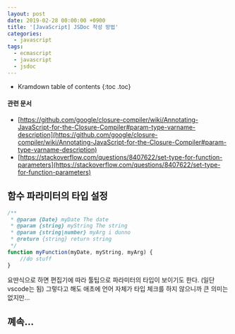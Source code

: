 ```yaml
---
layout: post
date: 2019-02-28 00:00:00 +0900
title: '[JavaScript] JSDoc 작성 방법'
categories:
  - javascript
tags:
  - ecmascript
  - javascript
  - jsdoc
---
```


* Kramdown table of contents
{:toc .toc}

#### 관련 문서

- [https://github.com/google/closure-compiler/wiki/Annotating-JavaScript-for-the-Closure-Compiler#param-type-varname-description](https://github.com/google/closure-compiler/wiki/Annotating-JavaScript-for-the-Closure-Compiler#param-type-varname-description)
- [https://stackoverflow.com/questions/8407622/set-type-for-function-parameters](https://stackoverflow.com/questions/8407622/set-type-for-function-parameters)

## 함수 파라미터의 타입 설정

```js
/**
 * @param {Date} myDate The date
 * @param {string} myString The string
 * @param {string|number} myArg i dunno
 * @return {string} return string
 */
function myFunction(myDate, myString, myArg) {
    //do stuff
}
```

요딴식으로 하면 편집기에 따라 툴팁으로 파라미터의 타입이 보이기도 한다. (일단 vscode는 됨) 그렇다고 해도 애초에 언어 자체가 타입 체크를 하지 않으니까 큰 의미는 없지만...

## 꼐속...
